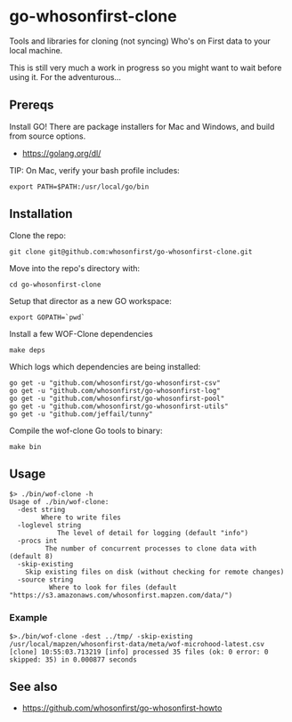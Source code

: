 # go-whosonfirst-clone

Tools and libraries for cloning (not syncing) Who's on First data to your local machine.

This is still very much a work in progress so you might want to wait before using it. For the adventurous...

## Prereqs

Install GO! There are package installers for Mac and Windows, and build from source options.

* https://golang.org/dl/

TIP: On Mac, verify your bash profile includes:

    export PATH=$PATH:/usr/local/go/bin

## Installation

Clone the repo:

    git clone git@github.com:whosonfirst/go-whosonfirst-clone.git

Move into the repo's directory with:

    cd go-whosonfirst-clone

Setup that director as a new GO workspace:

    export GOPATH=`pwd`

Install a few WOF-Clone dependencies

    make deps

Which logs which dependencies are being installed:

```
go get -u "github.com/whosonfirst/go-whosonfirst-csv"
go get -u "github.com/whosonfirst/go-whosonfirst-log"
go get -u "github.com/whosonfirst/go-whosonfirst-pool"
go get -u "github.com/whosonfirst/go-whosonfirst-utils"
go get -u "github.com/jeffail/tunny"
```

Compile the wof-clone Go tools to binary:

```
make bin
```

## Usage

```
$> ./bin/wof-clone -h
Usage of ./bin/wof-clone:
  -dest string
    	Where to write files
  -loglevel string
    	    The level of detail for logging (default "info")
  -procs int
    	 The number of concurrent processes to clone data with (default 8)
  -skip-existing
	Skip existing files on disk (without checking for remote changes)
  -source string
    	  Where to look for files (default "https://s3.amazonaws.com/whosonfirst.mapzen.com/data/")
```

### Example

```
$>./bin/wof-clone -dest ../tmp/ -skip-existing /usr/local/mapzen/whosonfirst-data/meta/wof-microhood-latest.csv
[clone] 10:55:03.713219 [info] processed 35 files (ok: 0 error: 0 skipped: 35) in 0.000877 seconds
```

## See also

* https://github.com/whosonfirst/go-whosonfirst-howto
